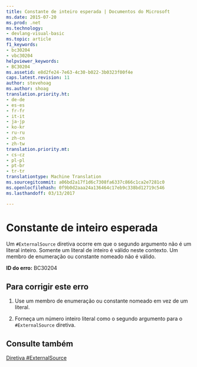 ```yaml
---
title: Constante de inteiro esperada | Documentos do Microsoft
ms.date: 2015-07-20
ms.prod: .net
ms.technology:
- devlang-visual-basic
ms.topic: article
f1_keywords:
- bc30204
- vbc30204
helpviewer_keywords:
- BC30204
ms.assetid: e8d2fe24-7e63-4c30-b022-3b0323f00f4e
caps.latest.revision: 11
author: stevehoag
ms.author: shoag
translation.priority.ht:
- de-de
- es-es
- fr-fr
- it-it
- ja-jp
- ko-kr
- ru-ru
- zh-cn
- zh-tw
translation.priority.mt:
- cs-cz
- pl-pl
- pt-br
- tr-tr
translationtype: Machine Translation
ms.sourcegitcommit: a06bd2a17f1d6c7308fa6337c866c1ca2e7281c0
ms.openlocfilehash: 0f9b0d2aaa24a136464c17eb9c338bd12719c546
ms.lasthandoff: 03/13/2017

---
```

# <a name="integer-constant-expected"></a>Constante de inteiro esperada
Um `#ExternalSource` diretiva ocorre em que o segundo argumento não é um literal inteiro. Somente um literal de inteiro é válido neste contexto. Um membro de enumeração ou constante nomeado não é válido.  
  
 **ID do erro:** BC30204  
  
## <a name="to-correct-this-error"></a>Para corrigir este erro  
  
1.  Use um membro de enumeração ou constante nomeado em vez de um literal.  
  
2.  Forneça um número inteiro literal como o segundo argumento para o `#ExternalSource` diretiva.  
  
## <a name="see-also"></a>Consulte também  
 [Diretiva #ExternalSource](../../visual-basic/language-reference/directives/externalsource-directive.md)
